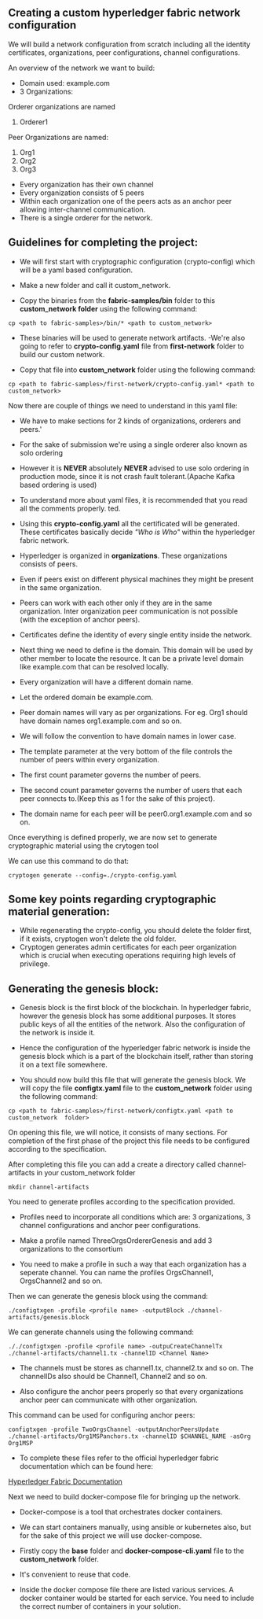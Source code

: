 Creating a custom hyperledger fabric network configuration
----------------------------------------------------------
We will build a network configuration from scratch including all the identity certificates, organizations, peer configurations, channel configurations.

An overview of the network we want to build:

* Domain used: example.com
* 3 Organizations:

Orderer organizations are named

1. Orderer1

Peer Organizations are named:

1. Org1
2. Org2
3. Org3


* Every organization has their own channel
* Every organization consists of 5 peers
* Within each organization one of the peers acts as an anchor peer allowing inter-channel communication.
* There is a single orderer for the network.

Guidelines for completing the project:
------------------------

- We will first start with cryptographic configuration (crypto-config) which will be a yaml based configuration.

- Make a new folder and call it custom_network.

- Copy the binaries from the **fabric-samples/bin** folder to this **custom_network folder** using the following command:

```
cp <path to fabric-samples>/bin/* <path to custom_network>
```
- These binaries will be used to generate network artifacts.
-We're also going to refer to **crypto-config.yaml** file from **first-network** folder to build our custom network.

- Copy that file into **custom_network** folder using the following command:

```
cp <path to fabric-samples>/first-network/crypto-config.yaml* <path to custom_network>

```

Now there are couple of things we need to understand in this yaml file:

- We have to make sections for 2 kinds of organizations, orderers and peers.'

- For the sake of submission we're using a single orderer also known as solo ordering

- However it is **NEVER** absolutely **NEVER**  advised to use solo ordering in production mode, since it is not crash fault tolerant.(Apache Kafka based ordering is used)

- To understand more about yaml files, it is recommended that you read all the comments properly.
ted.

- Using this **crypto-config.yaml** all the certificated will be generated. These certificates basically decide *"Who is Who"* within the hyperledger fabric network.

- Hyperledger is organized in **organizations**. These organizations consists of peers.

- Even if peers exist on different physical machines they might be present in the same organization.

- Peers can work with each other only if they are in the same organization. Inter organization peer communication is not possible (with the exception of anchor peers).

- Certificates define the identity of every single entity inside the network.

- Next thing we need to define is the domain. This domain will be used by other member to locate the resource. It can be a private level domain like example.com that can be resolved locally.

- Every organization will have a different domain name.

- Let the ordered domain be example.com.

- Peer domain names will vary as per organizations. For eg. Org1 should have domain names org1.example.com and so on.

- We will follow the convention to have domain names in lower case.

- The template parameter at the very bottom of the file controls the number of peers within every organization.

- The first count parameter governs the number of peers.

- The second count parameter governs the number of users that each peer connects to.(Keep this as 1 for the sake of this project).

- The domain name for each peer will be peer0.org1.example.com and so on.

Once everything is defined properly, we are now set to generate cryptographic material using the crytogen tool

We can use this command to do that:

```
cryptogen generate --config=./crypto-config.yaml
```

Some key points regarding cryptographic material generation:
-----------------------------------------------------------
- While regenerating the crypto-config, you should delete the folder first, if it exists, cryptogen won't delete the old folder.
- Cryptogen generates admin certificates for each peer organization which is crucial when executing operations requiring high levels of privilege.

Generating the genesis block:
--------------------------------

- Genesis block is the first block of the blockchain. In hyperledger fabric, however the genesis block has some additional purposes. It stores public keys of all the entities of the network. Also the configuration of the network is inside it.

- Hence the configuration of the hyperledger fabric network is inside the genesis block which is a part of the blockchain itself, rather than storing it on a text file somewhere.

- You should now build this file that will generate the genesis block. We will copy the file **configtx.yaml** file to the **custom_network** folder using the following command:

```
cp <path to fabric-samples>/first-network/configtx.yaml <path to custom_network  folder>
```

On opening this file, we will notice, it consists of many sections. For completion of the first phase of the project this file needs to be configured according to the specification.


After completing this file you can add a create a directory called channel-artifacts in your custom_network folder

```
mkdir channel-artifacts
```

You need to generate profiles according to the specification provided.

- Profiles need to incorporate all conditions which are: 3 organizations, 3 channel configurations and anchor peer configurations.

- Make a profile named ThreeOrgsOrdererGenesis and add 3 organizations to the consortium
- You need to make a profile in such a way that each organization has a seperate channel.
You can name the profiles OrgsChannel1, OrgsChannel2 and so on.


Then we can generate the genesis block using the command:

```
./configtxgen -profile <profile name> -outputBlock ./channel-artifacts/genesis.block
```

We can generate channels using the following command:

```
././configtxgen -profile <profile name> -outpuCreateChannelTx ./channel-artifacts/channel1.tx -channelID <Channel Name>
```
- The channels must be stores as channel1.tx, channel2.tx and so on. The  channelIDs also should be Channel1, Channel2 and so on.

- Also configure the anchor peers properly so that every organizations anchor peer can communicate with other organization.

This command can be used for configuring anchor peers:

```
configtxgen -profile TwoOrgsChannel -outputAnchorPeersUpdate ./channel-artifacts/Org1MSPanchors.tx -channelID $CHANNEL_NAME -asOrg Org1MSP
```

- To complete these files refer to the official hyperledger fabric documentation which can be found here:

[Hyperledger Fabric Documentation](https://hyperledger-fabric.readthedocs.io/en/release-1.3/build_network.html)

Next we need to build docker-compose file for bringing up the network.

- Docker-compose is a tool that orchestrates docker containers.

- We can start containers manually, using ansible or kubernetes also, but for the sake of this project we will use docker-compose.

- Firstly copy the **base** folder and **docker-compose-cli.yaml** file to the **custom_network** folder.

- It's convenient to reuse that code.

- Inside the docker compose file there are listed various services. A docker container would be started for each service. You need to include the correct number of containers in your solution.

